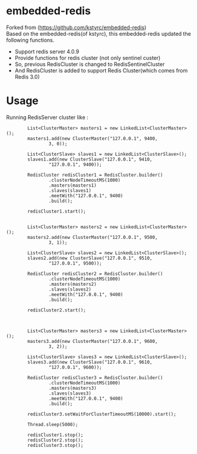 embedded-redis
==============

Forked from (https://github.com/kstyrc/embedded-redis)</br>
Based on the embedded-redis(of kstyrc), this embedded-redis updated the following functions.
- Support redis server 4.0.9
- Provide functions for redis cluster (not only sentinel custer)
- So, previous RedisCluster is changed to RedisSentinelCluster
- And RedisCluster is added to support Redis Cluster(which comes from Redis 3.0)

Usage
==============

Running RedisServer cluster like :

```
        List<ClusterMaster> masters1 = new LinkedList<ClusterMaster>();
        masters1.add(new ClusterMaster("127.0.0.1", 9400,
                3, 0));

        List<ClusterSlave> slaves1 = new LinkedList<ClusterSlave>();
        slaves1.add(new ClusterSlave("127.0.0.1", 9410,
                "127.0.0.1", 9400));

        RedisCluster redisCluster1 = RedisCluster.builder()
                .clusterNodeTimeoutMS(1000)
                .masters(masters1)
                .slaves(slaves1)
                .meetWith("127.0.0.1", 9400)
                .build();

        redisCluster1.start();


        List<ClusterMaster> masters2 = new LinkedList<ClusterMaster>();
        masters2.add(new ClusterMaster("127.0.0.1", 9500,
                3, 1));

        List<ClusterSlave> slaves2 = new LinkedList<ClusterSlave>();
        slaves2.add(new ClusterSlave("127.0.0.1", 9510,
                "127.0.0.1", 9500));

        RedisCluster redisCluster2 = RedisCluster.builder()
                .clusterNodeTimeoutMS(1000)
                .masters(masters2)
                .slaves(slaves2)
                .meetWith("127.0.0.1", 9400)
                .build();

        redisCluster2.start();



        List<ClusterMaster> masters3 = new LinkedList<ClusterMaster>();
        masters3.add(new ClusterMaster("127.0.0.1", 9600,
                3, 2));

        List<ClusterSlave> slaves3 = new LinkedList<ClusterSlave>();
        slaves3.add(new ClusterSlave("127.0.0.1", 9610,
                "127.0.0.1", 9600));

        RedisCluster redisCluster3 = RedisCluster.builder()
                .clusterNodeTimeoutMS(1000)
                .masters(masters3)
                .slaves(slaves3)
                .meetWith("127.0.0.1", 9400)
                .build();

        redisCluster3.setWaitForClusterTimeoutMS(10000).start();

        Thread.sleep(5000);

        redisCluster1.stop();
        redisCluster2.stop();
        redisCluster3.stop();
```
